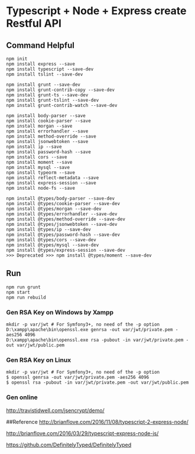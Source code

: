 Typescript + Node + Express create Restful API
===


## Command Helpful
```
npm init
npm install express --save
npm install typescript --save-dev
npm install tslint --save-dev

npm install grunt --save-dev
npm install grunt-contrib-copy --save-dev
npm install grunt-ts --save-dev
npm install grunt-tslint --save-dev
npm install grunt-contrib-watch --save-dev

npm install body-parser --save
npm install cookie-parser --save
npm install morgan --save
npm install errorhandler --save
npm install method-override --save
npm install jsonwebtoken --save
npm install ip --save
npm install password-hash --save
npm install cors --save
npm install moment --save
npm install mysql --save
npm install typeorm --save
npm install reflect-metadata --save
npm install express-session --save
npm install node-fs --save

npm install @types/body-parser --save-dev
npm install @types/cookie-parser --save-dev
npm install @types/morgan --save-dev
npm install @types/errorhandler --save-dev
npm install @types/method-override --save-dev
npm install @types/jsonwebtoken --save-dev
npm install @types/ip --save-dev
npm install @types/password-hash --save-dev
npm install @types/cors --save-dev
npm install @types/mysql --save-dev
npm install @types/express-session --save-dev
>>> Deprecated >>> npm install @types/moment --save-dev
```

## Run
```
npm run grunt
npm start
npm run rebuild
```

### Gen RSA Key on Windows by Xampp
```
mkdir -p var/jwt # For Symfony3+, no need of the -p option
D:\xampp\apache\bin\openssl.exe genrsa -out var/jwt/private.pem -aes256 4096
D:\xampp\apache\bin\openssl.exe rsa -pubout -in var/jwt/private.pem -out var/jwt/public.pem
```

### Gen RSA Key on Linux
```
mkdir -p var/jwt # For Symfony3+, no need of the -p option
$ openssl genrsa -out var/jwt/private.pem -aes256 4096
$ openssl rsa -pubout -in var/jwt/private.pem -out var/jwt/public.pem
```

### Gen online
http://travistidwell.com/jsencrypt/demo/

##Reference
http://brianflove.com/2016/11/08/typescript-2-express-node/

http://brianflove.com/2016/03/29/typescript-express-node-js/

https://github.com/DefinitelyTyped/DefinitelyTyped